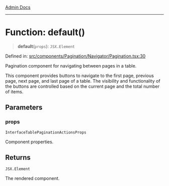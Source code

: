 [Admin Docs](/)

***

# Function: default()

> **default**(`props`): `JSX.Element`

Defined in: [src/components/Pagination/Navigator/Pagination.tsx:30](https://github.com/PalisadoesFoundation/talawa-admin/blob/main/src/components/Pagination/Navigator/Pagination.tsx#L30)

Pagination component for navigating between pages in a table.

This component provides buttons to navigate to the first page, previous page,
next page, and last page of a table. The visibility and functionality of the
buttons are controlled based on the current page and the total number of items.

## Parameters

### props

`InterfaceTablePaginationActionsProps`

Component properties.

## Returns

`JSX.Element`

The rendered component.
